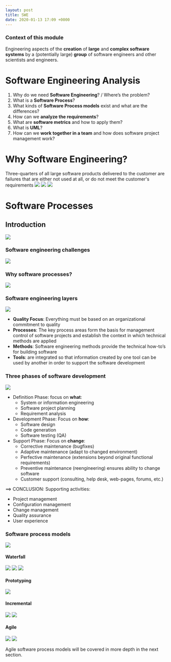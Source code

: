 ```yaml
---
layout: post
title: SWE
date: 2020-01-13 17:09 +0000
---
```

### Context of this module
Engineering aspects of the **creation** of **large** and **complex software systems** by a (potentially large) **group** of software engineers and other scientists and engineers.
# Software Engineering Analysis
1. Why do we need **Software Engineering**? / Where’s the problem?
2. What is a **Software Process**?
3. What kinds of **Software Process models** exist and what are the differences?
4. How can we **analyze the requirements**?
5. What are **software metrics** and how to apply them?
6. What is **UML**?
7. How can we **work together in a team** and how does software project management work?

# Why Software Engineering?
Three-quarters of all large software products delivered to the customer are failures that are either not used at all, or do not meet the customer's requirements
![](/assets/img/2020-01-13-18-32-37.png)
![](/assets/img/2020-01-13-18-34-23.png)
![](/assets/img/2020-01-13-18-25-06.png)
# Software Processes
## Introduction
![](/assets/img/2020-01-13-18-37-44.png)
### Software engineering challenges
![](/assets/img/2020-01-13-18-46-37.png)
### Why software processes?
![](/assets/img/2020-01-13-18-47-30.png)
### Software engineering layers
![](/assets/img/2020-01-13-18-48-45.png)

* **Quality Focus**: Everything must be based on an organizational commitment to quality
* **Processes**: The key process areas form the basis for management control of software projects and establish the context in which technical methods are applied
* **Methods**: Software engineering methods provide the technical how-to’s for building software
* **Tools**: are integrated so that information created by one tool can be used by another in order to support the software development
### Three phases of software development
![](/assets/img/2020-01-13-18-51-19.png)
* Definition Phase: focus on **what**:
    * System or information engineering
    * Software project planning
    * Requirement analysis
* Development Phase: Focus on **how**:
  * Software design
  * Code generation
  * Software testing (QA)
* Support Phase: Focus on **change**:
   * Corrective maintenance (bugfixes) 
   * Adaptive maintenance (adapt to changed environment) 
   * Perfective maintenance (extensions beyond original functional requirements) 
   * Preventive maintenance (reengineering) ensures ability to change software 
   * Customer support (consulting, help desk, web-pages, forums, etc.)

==> CONCLUSION: Supporting activities:  
* Project management
* Configuration management
* Change management
* Quality assurance
* User experience
### Software process models
![](/assets/img/2020-01-13-19-05-17.png)
#### Waterfall
![](/assets/img/2020-01-13-19-06-52.png)
![](/assets/img/2020-01-13-19-07-07.png)
![](/assets/img/2020-01-13-19-07-22.png)
#### Prototyping
![](/assets/img/2020-01-13-19-07-36.png)
#### Incremental
![](/assets/img/2020-01-13-19-08-03.png)
![](/assets/img/2020-01-13-19-08-16.png)
#### Agile
![](/assets/img/2020-01-13-19-15-11.png)
![](/assets/img/2020-01-13-19-15-24.png)

Agile software process models will be covered in more depth in the next section.